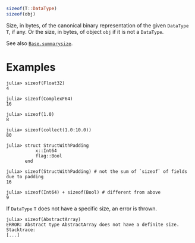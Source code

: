 ```julia
sizeof(T::DataType)
sizeof(obj)
```

Size, in bytes, of the canonical binary representation of the given `DataType` `T`, if any. Or the size, in bytes, of object `obj` if it is not a `DataType`.

See also [`Base.summarysize`](@ref).

# Examples

```jldoctest
julia> sizeof(Float32)
4

julia> sizeof(ComplexF64)
16

julia> sizeof(1.0)
8

julia> sizeof(collect(1.0:10.0))
80

julia> struct StructWithPadding
           x::Int64
           flag::Bool
       end

julia> sizeof(StructWithPadding) # not the sum of `sizeof` of fields due to padding
16

julia> sizeof(Int64) + sizeof(Bool) # different from above
9
```

If `DataType` `T` does not have a specific size, an error is thrown.

```jldoctest
julia> sizeof(AbstractArray)
ERROR: Abstract type AbstractArray does not have a definite size.
Stacktrace:
[...]
```
